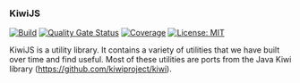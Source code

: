 ### KiwiJS
[![Build](https://github.com/kiwiproject/kiwi-js/workflows/build/badge.svg)](https://github.com/kiwiproject/kiwi-js/actions?query=workflow%3Abuild)
[![Quality Gate Status](https://sonarcloud.io/api/project_badges/measure?project=kiwiproject_kiwi-js&metric=alert_status)](https://sonarcloud.io/dashboard?id=kiwiproject_kiwi-js)
[![Coverage](https://sonarcloud.io/api/project_badges/measure?project=kiwiproject_kiwi-js&metric=coverage)](https://sonarcloud.io/dashboard?id=kiwiproject_kiwi-js)
[![License: MIT](https://img.shields.io/badge/License-MIT-blue.svg)](https://opensource.org/licenses/MIT)

KiwiJS is a utility library. It contains a variety of utilities that we have built over time and find useful. Most of these utilities are ports from the Java Kiwi library (https://github.com/kiwiproject/kiwi).
